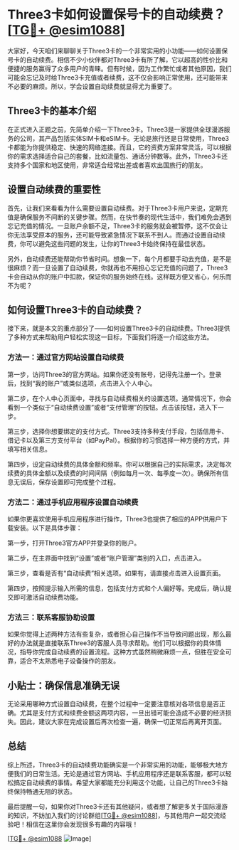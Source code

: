 # Three3卡如何设置保号卡的自动续费？[[TG💪+ @esim1088](https://t.me/s/esim1088)]

大家好，今天咱们来聊聊关于Three3卡的一个非常实用的小功能——如何设置保号卡的自动续费。相信不少小伙伴都对Three3卡有所了解，它以超高的性价比和便捷的服务赢得了众多用户的青睐。但有时候，因为工作繁忙或者其他原因，我们可能会忘记及时给Three3卡充值或者续费，这不仅会影响正常使用，还可能带来不必要的麻烦。所以，学会设置自动续费就显得尤为重要了。

## Three3卡的基本介绍

在正式进入正题之前，先简单介绍一下Three3卡。Three3是一家提供全球漫游服务的公司，其产品包括实体SIM卡和eSIM卡。无论是旅行还是日常使用，Three3卡都能为你提供稳定、快速的网络连接。而且，它的资费方案非常灵活，可以根据你的需求选择适合自己的套餐，比如流量包、通话分钟数等。此外，Three3卡还支持多个国家和地区使用，非常适合经常出差或者喜欢出国旅行的朋友。

## 设置自动续费的重要性

首先，让我们来看看为什么需要设置自动续费。对于Three3卡用户来说，定期充值是确保服务不间断的关键步骤。然而，在快节奏的现代生活中，我们难免会遇到忘记充值的情况。一旦账户余额不足，Three3卡的服务就会被暂停，这不仅会让你无法享受原本的服务，还可能导致紧急情况下联系不到人。而通过设置自动续费，你可以避免这些问题的发生，让你的Three3卡始终保持在最佳状态。

另外，自动续费还能帮助你节省时间。想象一下，每个月都要手动去充值，是不是很麻烦？而一旦设置了自动续费，你就再也不用担心忘记充值的问题了，Three3卡会自动从你的账户中扣款，保证你的服务始终在线。这样既方便又省心，何乐而不为呢？

## 如何设置Three3卡的自动续费？

接下来，就是本文的重点部分了——如何设置Three3卡的自动续费。Three3提供了多种方式来帮助用户轻松实现这一目标，下面我们将逐一介绍这些方法。

### 方法一：通过官方网站设置自动续费

第一步，访问Three3的官方网站。如果你还没有账号，记得先注册一个。登录后，找到“我的账户”或类似选项，点击进入个人中心。

第二步，在个人中心页面中，寻找与自动续费相关的设置选项。通常情况下，你会看到一个类似于“自动续费设置”或者“支付管理”的按钮。点击该按钮，进入下一步。

第三步，选择你想要绑定的支付方式。Three3支持多种支付手段，包括信用卡、借记卡以及第三方支付平台（如PayPal）。根据你的习惯选择一种方便的方式，并填写相关信息。

第四步，设定自动续费的具体金额和频率。你可以根据自己的实际需求，决定每次续费的具体金额以及续费的时间间隔（例如每月一次、每季度一次）。确保所有信息无误后，保存设置即可完成整个过程。

### 方法二：通过手机应用程序设置自动续费

如果你更喜欢使用手机应用程序进行操作，Three3也提供了相应的APP供用户下载安装。以下是具体步骤：

第一步，打开Three3官方APP并登录你的账户。

第二步，在主界面中找到“设置”或者“账户管理”类别的入口，点击进入。

第三步，查看是否有“自动续费”相关选项。如果有，请直接点击进入设置页面。

第四步，按照提示输入所需的信息，包括支付方式和个人偏好等。完成后，确认提交即可激活自动续费功能。

### 方法三：联系客服协助设置

如果你觉得上述两种方法有些复杂，或者担心自己操作不当导致问题出现，那么最好的办法就是直接联系Three3的客服人员寻求帮助。他们可以根据你的具体情况，指导你完成自动续费的设置流程。这种方式虽然稍微麻烦一点，但胜在安全可靠，适合不太熟悉电子设备操作的朋友。

## 小贴士：确保信息准确无误

无论采用哪种方式设置自动续费，在整个过程中一定要注意核对各项信息是否正确。尤其是支付方式和续费金额这两项内容，一旦出错可能会造成不必要的经济损失。因此，建议大家在完成设置后再次检查一遍，确保一切正常后再离开页面。

## 总结

综上所述，Three3卡的自动续费功能确实是一个非常实用的功能，能够极大地方便我们的日常生活。无论是通过官方网站、手机应用程序还是联系客服，都可以轻松搞定自动续费的事情。希望大家都能充分利用这个功能，让自己的Three3卡始终保持畅通无阻的状态。

最后提醒一句，如果你对Three3卡还有其他疑问，或者想了解更多关于国际漫游的知识，不妨加入我们的讨论群组[[TG💪+ @esim1088](https://t.me/s/esim1088)]，与其他用户一起交流经验吧！相信在这里你会发现很多有趣的内容哦！

[[TG💪+ @esim1088](https://t.me/s/esim1088) ![Image](https://i.postimg.cc/4NQfJmqS/Snipaste-2025-05-13-00-14-12.png)]